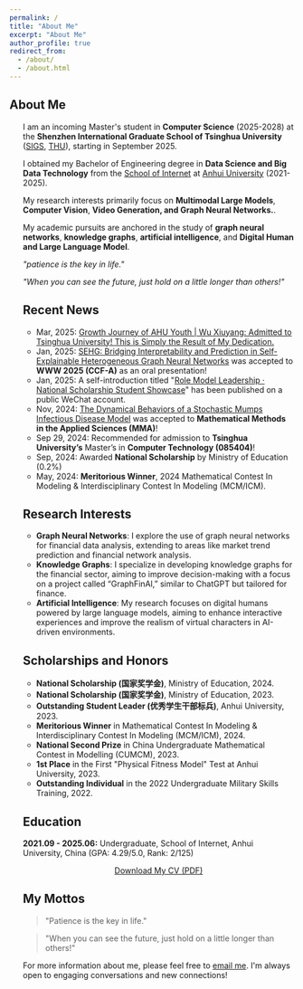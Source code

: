 ```yaml
---
permalink: /
title: "About Me"
excerpt: "About Me"
author_profile: true
redirect_from: 
  - /about/
  - /about.html
---
```


<head>
  <link href="https://fonts.googleapis.com/css2?family=Poppins:wght@300;400;600&display=swap" rel="stylesheet">
  <link rel="stylesheet" href="https://cdnjs.cloudflare.com/ajax/libs/font-awesome/6.0.0-beta3/css/all.min.css">
  <!-- 引入外部CSS文件 -->
  <link rel="stylesheet" href="_pages/styles.css">
</head>

<!-- 页面内容 -->
<div class="content">
  <h2><i class="fas fa-user" style="color: #00d2fc;"></i> About Me</h2> <!-- 浅蓝色 -->
  <ul>
   <p>
      I am an incoming Master's student in <strong>Computer Science</strong> (2025-2028) at the <strong>Shenzhen International Graduate School of Tsinghua University</strong> (<a href="https://www.sigs.tsinghua.edu.cn/" target="_blank">SIGS</a>, <a href="https://www.tsinghua.edu.cn/" target="_blank">THU</a>), starting in September 2025.
    </p>
    <p>
      I obtained my Bachelor of Engineering degree in <strong>Data Science and Big Data Technology</strong> from the <a href="https.si.ahu.edu.cn/" target="_blank">School of Internet</a> at <a href="https://www.ahu.edu.cn/" target="_blank">Anhui University</a> (2021-2025).
    </p>
    <p>
      My research interests primarily focus on <strong>Multimodal Large Models</strong>, <strong>Computer Vision</strong>, <strong>Video Generation, and Graph Neural Networks.</strong>.
    </p>
  </p> 

  <p>My academic pursuits are anchored in the study of <strong>graph neural networks</strong>, <strong>knowledge graphs</strong>, <strong>artificial intelligence</strong>, and <strong>Digital Human and Large Language Model</strong>.</p>

  <p><em>"patience is the key in life."</em></p>
  <p><em>"When you can see the future, just hold on a little longer than others!"</em></p>

  <h2><i class="fas fa-newspaper" style="color: #009efa;"></i> Recent News</h2> <!-- 深蓝色 -->
  <ul>
    <li class="news-item"><span>Mar, 2025:</span> <a href="https://mp.weixin.qq.com/s/LtoTrgz0sx7yWaeyQ612Mg" target="_blank">Growth Journey of AHU Youth | Wu Xiuyang: Admitted to Tsinghua University! This is Simply the Result of My Dedication.</a></li>
    <li class="news-item"><span>Jan, 2025:</span> <a href="https://openreview.net/pdf?id=gfqM0MyzLn" target="_blank">SEHG: Bridging Interpretability and Prediction in Self-Explainable Heterogeneous Graph Neural Networks</a> was accepted to <strong>WWW 2025 (CCF-A)</strong> as an oral presentation! </li>
    <li class="news-item"><span>Jan, 2025:</span> A self-introduction titled "<a href="https://mp.weixin.qq.com/s/KC52AzP-bgkbZzKUD91YVg" target="_blank">Role Model Leadership · National Scholarship Student Showcase</a>" has been published on a public WeChat account.</li>
    <li class="news-item"><span>Nov, 2024:</span> <a href="https://onlinelibrary.wiley.com/doi/abs/10.1002/mma.10660" target="_blank">The Dynamical Behaviors of a Stochastic Mumps Infectious Disease Model</a> was accepted to <strong>Mathematical Methods in the Applied Sciences (MMA)</strong>!</li>
    <li class="news-item"><span>Sep 29, 2024:</span> Recommended for admission to <strong>Tsinghua University’s</strong> Master’s in <strong>Computer Technology (085404)</strong>!</li>
    <li class="news-item"><span>Sep, 2024:</span> Awarded <strong>National Scholarship</strong> by Ministry of Education (0.2%)</li>
    <li class="news-item"><span>May, 2024:</span> <strong>Meritorious Winner</strong>, 2024 Mathematical Contest In Modeling & Interdisciplinary Contest In Modeling (MCM/ICM).</li>
  </ul>

  <h2><i class="fas fa-flask" style="color: #00c9a7;"></i> Research Interests</h2> <!-- 绿色 -->
  <ul>
    <li><strong>Graph Neural Networks</strong>: I explore the use of graph neural networks for financial data analysis, extending to areas like market trend prediction and financial network analysis.</li>
    <li><strong>Knowledge Graphs</strong>: I specialize in developing knowledge graphs for the financial sector, aiming to improve decision-making with a focus on a project called “GraphFinAl,” similar to ChatGPT but tailored for finance.</li>
    <li><strong>Artificial Intelligence</strong>: My research focuses on digital humans powered by large language models, aiming to enhance interactive experiences and improve the realism of virtual characters in AI-driven environments.</li>
  </ul>

  <h2><i class="fas fa-trophy" style="color: #ffbb33;"></i> Scholarships and Honors</h2> <!-- 金色 -->
  <ul>
    <li><strong>National Scholarship (国家奖学金)</strong>, Ministry of Education, 2024.</li>
    <li><strong>National Scholarship (国家奖学金)</strong>, Ministry of Education, 2023.</li>
    <li><strong>Outstanding Student Leader (优秀学生干部标兵)</strong>, Anhui University, 2023.</li>
    <li><strong>Meritorious Winner</strong> in Mathematical Contest In Modeling & Interdisciplinary Contest In Modeling (MCM/ICM), 2024.</li>
    <li><strong>National Second Prize</strong> in China Undergraduate Mathematical Contest in Modelling (CUMCM), 2023.</li>
    <li><strong>1st Place</strong> in the First "Physical Fitness Model" Test at Anhui University, 2023.</li>
    <li><strong>Outstanding Individual</strong> in the 2022 Undergraduate Military Skills Training, 2022.</li>
  </ul>
  
  <h2><i class="fas fa-graduation-cap" style="color: #ee005f;"></i> Education</h2> <!-- 红色 -->
  <p><strong>2021.09 - 2025.06:</strong> Undergraduate, School of Internet, Anhui University, China (GPA: 4.29/5.0, Rank: 2/125)</p>
  <!-- 按钮居中 -->
  <div style="text-align: center;">
    <a href="/files/XiuyangWu's_CV.pdf" class="cv-btn">Download My CV (PDF)</a>
  </div>

  <div class="card">
    <h2><i class="fas fa-quote-left" style="color: #6c757d;"></i> My Mottos</h2>
    <blockquote class="motto-quote">
        <p>"Patience is the key in life."</p>
    </blockquote>
    <blockquote class="motto-quote">
        <p>"When you can see the future, just hold on a little longer than others!"</p>
    </blockquote>
  </div>
  
  <div class="footer">
    <p>For more information about me, please feel free to <a href="mailto:your-email@example.com">email me</a>. I'm always open to engaging conversations and new connections!</p>
    <script type="text/javascript" id="clustrmaps" src="//clustrmaps.com/map_v2.js?d=iWZNlAh7-GBW2ofRciRtIPLAhdYW39-yf2XFem63TQU&cl=ffffff&w=a"></script>
  </div>
</div>
